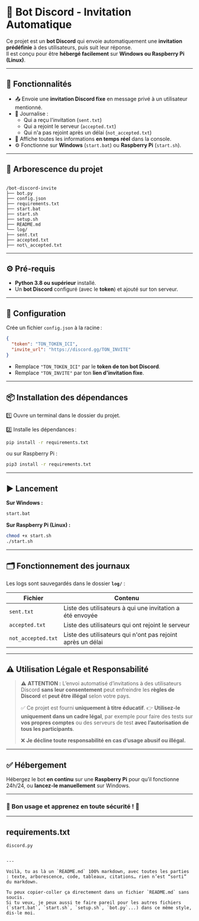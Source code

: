 
# 🤖 Bot Discord - Invitation Automatique

Ce projet est un **bot Discord** qui envoie automatiquement une **invitation prédéfinie** à des utilisateurs, puis suit leur réponse.  
Il est conçu pour être **hébergé facilement** sur **Windows ou Raspberry Pi (Linux)**.

---

## 🚀 Fonctionnalités

- 📤 Envoie une **invitation Discord fixe** en message privé à un utilisateur mentionné.
- 📝 Journalise :
  - Qui a reçu l'invitation (`sent.txt`)
  - Qui a rejoint le serveur (`accepted.txt`)
  - Qui n'a pas rejoint après un délai (`not_accepted.txt`)
- 📡 Affiche toutes les informations **en temps réel** dans la console.
- ⚙️ Fonctionne sur **Windows** (`start.bat`) ou **Raspberry Pi** (`start.sh`).

---

## 📁 Arborescence du projet

```

/bot-discord-invite
├── bot.py
├── config.json
├── requirements.txt
├── start.bat
├── start.sh
├── setup.sh
├── README.md
└── log/
├── sent.txt
├── accepted.txt
├── not\_accepted.txt

````

---

## ⚙️ Pré-requis

- **Python 3.8 ou supérieur** installé.
- Un **bot Discord** configuré (avec le **token**) et ajouté sur ton serveur.

---

## 🔑 Configuration

Crée un fichier `config.json` à la racine :

```json
{
  "token": "TON_TOKEN_ICI",
  "invite_url": "https://discord.gg/TON_INVITE"
}
````

* Remplace `"TON_TOKEN_ICI"` par le **token de ton bot Discord**.
* Remplace `"TON_INVITE"` par ton **lien d'invitation fixe**.

---

## 📦 Installation des dépendances

1️⃣ Ouvre un terminal dans le dossier du projet.

2️⃣ Installe les dépendances :

```bash
pip install -r requirements.txt
```

ou sur Raspberry Pi :

```bash
pip3 install -r requirements.txt
```

---

## ▶️ Lancement

**Sur Windows :**

```bash
start.bat
```

**Sur Raspberry Pi (Linux) :**

```bash
chmod +x start.sh
./start.sh
```

---

## 🗂️ Fonctionnement des journaux

Les logs sont sauvegardés dans le dossier **`log/`** :

| Fichier            | Contenu                                                     |
| ------------------ | ----------------------------------------------------------- |
| `sent.txt`         | Liste des utilisateurs à qui une invitation a été envoyée   |
| `accepted.txt`     | Liste des utilisateurs qui ont rejoint le serveur           |
| `not_accepted.txt` | Liste des utilisateurs qui n'ont pas rejoint après un délai |

---

## ⚠️ Utilisation Légale et Responsabilité

> ⚠️ **ATTENTION :** L’envoi automatisé d’invitations à des utilisateurs Discord **sans leur consentement** peut enfreindre les **règles de Discord** et **peut être illégal** selon votre pays.
>
> ✅ Ce projet est fourni **uniquement à titre éducatif**.
> 👉 **Utilisez-le uniquement dans un cadre légal**, par exemple pour faire des tests sur **vos propres comptes** ou des serveurs de test **avec l’autorisation de tous les participants**.
>
> ❌ **Je décline toute responsabilité en cas d’usage abusif ou illégal.**

---

## ✅ Hébergement

Hébergez le bot **en continu** sur une **Raspberry Pi** pour qu’il fonctionne 24h/24, ou **lancez-le manuellement** sur Windows.

---

### 📌 Bon usage et apprenez en toute sécurité ! 🚀

---

## requirements.txt

```
discord.py
```

```

---

Voilà, tu as là un `README.md` 100% markdown, avec toutes les parties : texte, arborescence, code, tableaux, citations… rien n’est “sorti” du markdown.

Tu peux copier-coller ça directement dans un fichier `README.md` sans soucis.  
Si tu veux, je peux aussi te faire pareil pour les autres fichiers (`start.bat`, `start.sh`, `setup.sh`, `bot.py`...) dans ce même style, dis-le moi.
```
